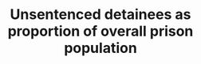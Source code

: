 ---
actual_indicator_available: Percent unsentenced detainees of inmates held in state
  and federal prisons and local jails
actual_indicator_available_description: Number of inmates held in prisons who were
  unsentenced and inmates held in local jails who were not convicted divided by total
  number of inmates in prison or jails time 100%.
comments_and_limitations: "National Prisoners Statistics (NPS) - Started in 1926 under\
  \ a mandate from Congress, NPS collects annual data on prisoners at yearend. The\
  \ Bureau of Justice Statistics (BJS) sponsors the survey, and the U.S. Census Bureau\
  \ serves as the data collection agent. The NPS distinguishes between inmates in\
  \ custody and prisoners under jurisdiction. To have custody of a prisoner, a state\
  \ or the Federal Bureau of Prisons (BOP) must hold that inmate in one of its facilities.\
  \ To have jurisdiction over a prisoner, the state or BOP must have legal authority\
  \ over that prisoner, regardless of where the prisoner is incarcerated or supervised.\
  \ The NPS jurisdiction counts include persons held in prisons, penitentiaries, correctional\
  \ facilities, halfway houses, boot camps, farms, training or treatment centers,\
  \ and hospitals. Counts also include prisoners who were temporarily absent (less\
  \ than 30 days), in court, or on work release; housed in privately operated facilities,\
  \ local jails, or other state or federal facilities; and serving concurrent sentences\
  \ for more than one correctional authority. The NPS custody counts include all inmates\
  \ held within a respondent\u2019s facilities, including inmates housed for other\
  \ correctional facilities. The custody counts exclude inmates held in local jails\
  \ and in other jurisdictions. With a few exceptions, the NPS custody counts exclude\
  \ inmates held in privately operated facilities. Annual Survey of Jails (ASJ) -\
  \ In years between a complete census of local jails, the Bureau of Justice Statistics\
  \ (BJS) conducts the Annual Survey of Jails (ASJ). ASJ uses a stratified probability\
  \ sample of jail jurisdictions to estimate the number and characteristics of local\
  \ inmates nationwide. In the sampling design, the jail jurisdictions nationwide\
  \ are grouped into 10 strata. In 2016, the 10 strata were defined by two variables:\
  \ the jail jurisdiction average daily population (ADP), and whether the jurisdiction\
  \ held at least one juvenile. For 8 of the 10 strata, a random sample of jail jurisdictions\
  \ was selected. For the remaining two strata, all jurisdictions were included in\
  \ the sample. One stratum consisted of all jails that were operated jointly by two\
  \ or more jurisdictions (referred to as multi-jurisdictional jails). The other stratum\
  \ (referred to as certainty stratum) consisted of all jail jurisdictions that held\
  \ juvenile inmates at the time of the 2013 Census of Jail Inmates and had an ADP\
  \ of 500 or more inmates during the 12 months ending December 31, 2013; or held\
  \ only adult inmates and had an ADP of 750 or more; or were located in California;\
  \ or were known to be operating in 2015 but were not included n the 2013 Census\
  \ of Jails. BJS obtains data from sampled jail jurisdictions by mailed and web-based\
  \ survey questionnaires. After follow-up phone calls, the item response rate for\
  \ jails that responded to the 2016 survey was nearly 97%. BJS implements nonresponse\
  \ weight adjustment procedures to account for unit nonresponse and a weighted sequential\
  \ hot-deck/cold-deck imputation procedure for critical items. See BJS website for\
  \ questionnaires and additional metadata: https://www.bjs.gov/. Note: (1)\tAnnual\
  \ jail inmate estimates are subject to sampling error. The standard error for the\
  \ percentage unconvicted was 0.45% in 2016. (2)\tEstimates for 2000-2014 were based\
  \ on mid-year jail populations (typically June 30). Estimates for 2015-2016 were\
  \ based on year-end prison populations (December 31). (3)\tUnsentenced state and\
  \ federal prisoner counts exclude an unknown number held in privately operated facilities."
data_non_statistical: false
date_metadata_updated: March 2018
date_of_national_source_publication: February 2018
disaggregation_categories: none
disaggregation_geography: none
goal_meta_link: http://unstats.un.org/sdgs/files/metadata-compilation/Metadata-Goal-16.pdf
goal_meta_link_page: 16
graph: longitudinal
graph_status_notes: Graphed
graph_title: Percent unsentenced detainees of inmates held in US state and federal
  prisons and local jails
graph_type: line
graph_type_description: Line graph
has_metadata: true
indicator: 16.3.2
indicator_definition: The total number of persons held in detention who have not yet
  been sentenced, as a percentage of the total number of persons held in detention,
  on a specified date. 'Sentenced' refers to persons subject to criminal proceedings
  who have received a decision from a competent authority regarding their conviction
  or acquittal. For the purposes of the indicator, persons who have received a 'non-final'
  decision (such as where a conviction is subject to appeal) are considered to be
  'sentenced'.
indicator_name: Unsentenced detainees as proportion of overall prison population
indicator_variable: prprtn_prsn_pop_unsntcd
international_and_national_references: https://www.bjs.gov/
layout: indicator
method_of_computation: Annual enumeration of state and federal prisoners and annual
  sample survey of jail jurisdictions to provide total number of prison and jail inmates
  and number unsentenced in custody
periodicity: Annual
permalink: /16-3-2/
published: true
rationale_interpretation: The indicator signifies overall respect for the principle
  that persons awaiting trial shall not be detained in custody. This, in turn, is
  premised on aspects of the right to be presumed innocent until proven guilty. From
  a development perspective, extensive use of pre-sentence detention when not necessary
  for reasons such as the prevention of absconding, the protection of victims or witnesses,
  or the prevention of the commission of further offences, can divert criminal justice
  system resources, and exert financial and unemployment burdens on the accused and
  his or her family. Measuring the relative extent to which pre-sentence detention
  is used can provide the evidence to assist countries in lowering such burdens and
  ensuring its proportionate use.
reporting_status: complete
scheduled_update_by_national_source: November 2018
sdg_goal: 16
source_active_1: true
source_agency_staff_email_1: allen.beck@ojp.usdoj.gov
source_agency_staff_name_1: Bureau of Justice Statistics (provided by Allen J. Beck,
  Senior Statistical Advisor)
source_agency_survey_dataset_1: Bureau of Justice Statistics/ National Prisoners Statistics
  and Annual Survey of Jails
source_notes_1: null
source_title_1: null
source_url_1: "Appendix table 1. Number of confined inmates in local jails, by characteristic,\
  \ 2000, 2005, and 2010-2016. https://www.bjs.gov/content/pub/pdf/ji16.pdf. Count\
  \ of custody population \u2013 unsentenced, Corrections Statistical Analysis Tool\
  \ (CSAT) - Prisoners, https://www.bjs.gov/index.cfm?ty=nps. "
target: Promote the rule of law at the national and international levels and ensure
  equal access to justice for all.
target_id: '16.3'
time_period: Yearend/midyear snapshot (based on inmates held in state and federal
  correctional facilities at yearend and local jail inmates on June 30, for years
  prior to 2015, or on December 31, for 2015 and 2016).
title: Unsentenced detainees as proportion of overall prison population
un_custodial_agency: UNODC
un_designated_tier: '1'
unit_of_measure: Persons held in prison or jail
us_method_of_computation: Percentage unsentenced of total inmates held in prisons
  and jails (excludes youth held in juvenile facilities, persons held in military
  facilities, persons detained in Immigration and Customs operated facilities, and
  persons held in US territories and commonwealths).
variable_description: null
variable_notes: null
---